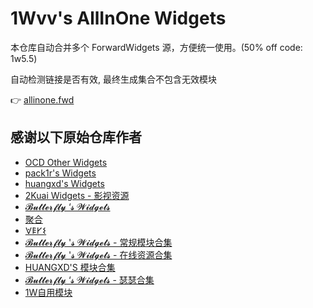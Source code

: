 # 1Wvv's AllInOne Widgets

本仓库自动合并多个 ForwardWidgets 源，方便统一使用。(50% off code: 1w5.5)

自动检测链接是否有效, 最终生成集合不包含无效模块

👉 [allinone.fwd](https://github.com/vwvve/1wvv/blob/main/allInOne.fwd)

## 感谢以下原始仓库作者
- [OCD Other Widgets](https://github.com/ocd0711/forward_module)
- [pack1r's Widgets](https://github.com/pack1r/ForwardWidgets)
- [huangxd's Widgets](https://github.com/huangxd-/ForwardWidgets)
- [2Kuai Widgets - 影视资源](https://github.com/2kuai/ForwardWidgets)
- [𝓑𝓾𝓽𝓽𝓮𝓻𝓯𝓵𝔂 ‘𝓼 𝓦𝓲𝓭𝓰𝓮𝓽𝓼](https://github.com/pack1r/ForwardWidgets)
- [聚合](https://github.com/MrRegret/forward)
- [𐌞𐌄𐌖𐌔](https://gist.githubusercontent.com/MrRegret/6b07d8b97eb056a1f1e2e1efb5178268/raw/15b011990ef2ffaf2153daaea0a9cfcf400bf8ff/FWD-combine-config)
- [𝓑𝓾𝓽𝓽𝓮𝓻𝓯𝓵𝔂 '𝓼 𝓦𝓲𝓭𝓰𝓮𝓽𝓼 - 常规模块合集](https://widgets-xd.vercel.app/Normal.fwd)
- [𝓑𝓾𝓽𝓽𝓮𝓻𝓯𝓵𝔂 '𝓼 𝓦𝓲𝓭𝓰𝓮𝓽𝓼 - 在线资源合集](https://widgets-xd.vercel.app/Online.fwd)
- [HUANGXD'S 模块合集](https://github.com/huangxd-/ForwardWidgets)
- [𝓑𝓾𝓽𝓽𝓮𝓻𝓯𝓵𝔂 ‘𝓼 𝓦𝓲𝓭𝓰𝓮𝓽𝓼 - 瑟瑟合集](https://widgets-xd.vercel.app/Porn.fwd)
- [1W自用模块](https://github.com/vwvve/1wvv)

